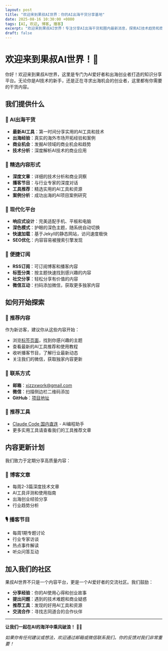 ```yaml
---
layout: post
title: "欢迎来到果叔AI世界：你的AI出海干货分享基地"
date: 2025-08-16 10:30:00 +0800
tags: [AI, 欢迎, 博客, 播客]
excerpt: "欢迎来到果叔AI世界！专注分享AI出海干货和圈内最新消息，探索AI技术趋势和商业机会。"
draft: false
---
```


# 欢迎来到果叔AI世界！🤖

你好！欢迎来到果叔AI世界，这里是专门为AI爱好者和出海创业者打造的知识分享平台。无论你是AI技术的新手，还是正在寻求出海机会的创业者，这里都有你需要的干货内容。

## 我们提供什么

### 🚀 **AI出海干货**
- **最新AI工具**：第一时间分享实用的AI工具和技术
- **出海经验**：真实的海外市场开拓经验和案例
- **商业机会**：发掘AI领域的商业机会和趋势
- **技术分析**：深度解析AI技术的商业应用

### 🎯 **精选内容形式**
- **深度文章**：详细的技术分析和商业洞察
- **播客节目**：与行业专家的深度对话
- **工具推荐**：精选实用的AI工具和资源
- **案例分析**：成功出海的AI项目案例研究

### 📱 **现代化平台**
- **响应式设计**：完美适配手机、平板和电脑
- **深色模式**：护眼的深色主题，随系统自动切换
- **快速加载**：基于Jekyll的静态网站，访问速度极快
- **SEO优化**：内容容易被搜索引擎发现

### 🔗 **便捷订阅**
- **RSS订阅**：可订阅博客和播客内容
- **标签分类**：按主题快速找到感兴趣的内容
- **社交分享**：轻松分享有价值的内容
- **微信互动**：扫码添加微信，获取更多独家内容

## 如何开始探索

### 🎯 **推荐内容**
作为新访客，建议你从这些内容开始：
- 浏览[标签页面](/tags/)，找到你感兴趣的主题
- 查看最新的AI工具推荐和使用教程
- 收听播客节目，了解行业最新动态
- 关注我们的微信，获取独家内容更新

### 📧 **联系方式**
- **邮箱**：xjzzxwork@gmail.com
- **微信**：扫描侧边栏二维码添加
- **GitHub**：[项目地址](https://github.com/mrzhangguoguo/my-blog-podcast)

### 🔗 **推荐工具**
- [Claude Code 国内直连](https://code.yoretea.com) - AI编程助手
- 更多实用工具请查看我们的工具推荐文章

## 内容更新计划

我们致力于定期分享高质量内容：

### 📝 **博客文章**
- 每周2-3篇深度技术文章
- AI工具评测和使用指南
- 出海创业经验分享
- 行业趋势分析

### 🎙️ **播客节目**
- 每周1期专题讨论
- 行业专家访谈
- 热点事件解读
- 听众问答互动

## 加入我们的社区

果叔AI世界不只是一个内容平台，更是一个AI爱好者的交流社区。我们鼓励：

- **分享经验**：你的AI使用心得和创业故事
- **提出问题**：遇到的技术难题和商业疑惑
- **推荐工具**：发现的好用AI工具和资源
- **交流合作**：寻找志同道合的合作伙伴

---

**让我们一起在AI的海洋中乘风破浪！** 🌊🚀

*如果你有任何建议或想法，欢迎通过邮箱或微信联系我们。你的反馈对我们非常重要！*
